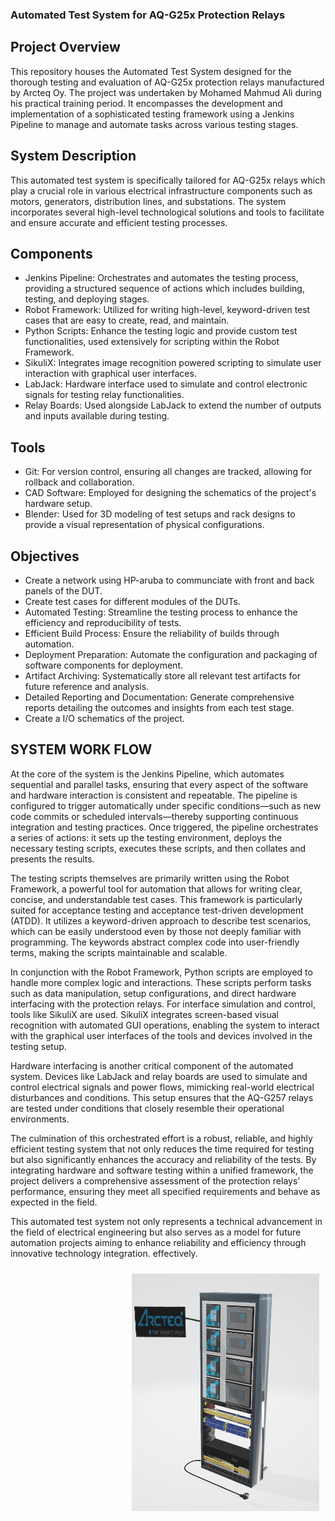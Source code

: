 ### Automated Test System for AQ-G25x Protection Relays
## Project Overview
This repository houses the Automated Test System designed for the thorough testing and evaluation of AQ-G25x protection relays manufactured by Arcteq Oy. The project was undertaken by Mohamed Mahmud Ali during his practical training period. It encompasses the development and implementation of a sophisticated testing framework using a Jenkins Pipeline to manage and automate tasks across various testing stages.


## System Description
This automated test system is specifically tailored for AQ-G25x relays which play a crucial role in various electrical infrastructure components such as motors, generators, distribution lines, and substations. The system incorporates several high-level technological solutions and tools to facilitate and ensure accurate and efficient testing processes.

## Components
- Jenkins Pipeline: Orchestrates and automates the testing process, providing a structured sequence of actions which includes building, testing, and deploying stages.
- Robot Framework: Utilized for writing high-level, keyword-driven test cases that are easy to create, read, and maintain.
- Python Scripts: Enhance the testing logic and provide custom test functionalities, used extensively for scripting within the Robot Framework.
- SikuliX: Integrates image recognition powered scripting to simulate user interaction with graphical user interfaces.
- LabJack: Hardware interface used to simulate and control electronic signals for testing relay functionalities.
- Relay Boards: Used alongside LabJack to extend the number of outputs and inputs available during testing.
## Tools
- Git: For version control, ensuring all changes are tracked, allowing for rollback and collaboration.
- CAD Software: Employed for designing the schematics of the project's hardware setup.
- Blender: Used for 3D modeling of test setups and rack designs to provide a visual representation of physical configurations.
## Objectives
- Create a network using HP-aruba to communciate with front and back panels of the DUT.
- Create test cases for different modules of the DUTs.
- Automated Testing: Streamline the testing process to enhance the efficiency and reproducibility of tests.
- Efficient Build Process: Ensure the reliability of builds through automation.
- Deployment Preparation: Automate the configuration and packaging of software components for deployment.
- Artifact Archiving: Systematically store all relevant test artifacts for future reference and analysis.
- Detailed Reporting and Documentation: Generate comprehensive reports detailing the outcomes and insights from each test stage.
- Create a I/O schematics of the project.
## SYSTEM WORK FLOW 

<div>
   <p>
    At the core of the system is the Jenkins Pipeline, which automates sequential and parallel tasks, ensuring that every aspect of the software and hardware interaction is consistent and repeatable. The pipeline is configured to trigger automatically under specific conditions—such as new code commits or scheduled intervals—thereby supporting continuous integration and testing practices. Once triggered, the pipeline orchestrates a series of actions: it sets up the testing environment, deploys the necessary testing scripts, executes these scripts, and then collates and presents the results.

The testing scripts themselves are primarily written using the Robot Framework, a powerful tool for automation that allows for writing clear, concise, and understandable test cases. This framework is particularly suited for acceptance testing and acceptance test-driven development (ATDD). It utilizes a keyword-driven approach to describe test scenarios, which can be easily understood even by those not deeply familiar with programming. The keywords abstract complex code into user-friendly terms, making the scripts maintainable and scalable.

In conjunction with the Robot Framework, Python scripts are employed to handle more complex logic and interactions. These scripts perform tasks such as data manipulation, setup configurations, and direct hardware interfacing with the protection relays. For interface simulation and control, tools like SikuliX are used. SikuliX integrates screen-based visual recognition with automated GUI operations, enabling the system to interact with the graphical user interfaces of the tools and devices involved in the testing setup.

Hardware interfacing is another critical component of the automated system. Devices like LabJack and relay boards are used to simulate and control electrical signals and power flows, mimicking real-world electrical disturbances and conditions. This setup ensures that the AQ-G257 relays are tested under conditions that closely resemble their operational environments.

The culmination of this orchestrated effort is a robust, reliable, and highly efficient testing system that not only reduces the time required for testing but also significantly enhances the accuracy and reliability of the tests. By integrating hardware and software testing within a unified framework, the project delivers a comprehensive assessment of the protection relays’ performance, ensuring they meet all specified requirements and behave as expected in the field.

This automated test system not only represents a technical advancement in the field of electrical engineering but also serves as a model for future automation projects aiming to enhance reliability and efficiency through innovative technology integration. effectively.
  </p>
  <p style="float:right; margin: 10px;">
    <img src="3D%20design/rack_design.png" alt="Front View of 3D Design" title="Front View" width="300"/>
  </p>
</diV>




